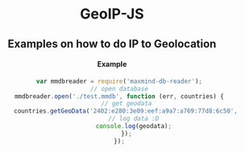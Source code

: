 <h1 align="center">GeoIP-JS</h1>
<h2 align="center">Examples on how to do IP to Geolocation </h2>
<div align="center">

#### Example
```js
    var mmdbreader = require('maxmind-db-reader');
    // open database
    mmdbreader.open('./test.mmdb', function (err, countries) {
        // get geodata
        countries.getGeoData('2402:e280:3e09:eef:a9a7:a769:77d8:6c50', function (err, geodata) {
            // log data :D
            console.log(geodata);
        });
    });
```
